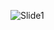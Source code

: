 ![Slide1](https://github.com/ArindamRoy23/Book-Crossing-Dataset_Book_Recommender/blob/main/Book%20Recommender/Slide,1,.JPG)

